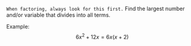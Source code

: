 `When factoring, always look for this first.`
Find the largest number and/or variable that divides into all terms.

Example:
$$
6x^2 +12x = 6x(x+2)
$$